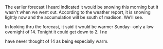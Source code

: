<html><body><p>The earlier forecast I heard indicated it would be snowing this morning but it wasn't when we went out. According to the weather report, it is snowing lightly now and the accumulation will be south of madison. We'll see.

In looking thru the forecast, it said it would be warmer Sunday--only a low overnight of 14. Tonight it could get down to 2. I ne

 have never thought of 14 as being especially warm.</p></body></html>